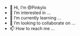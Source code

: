 - 👋 Hi, I’m @Pinkylo
- 👀 I’m interested in ...
- 🌱 I’m currently learning ...
- 💞️ I’m looking to collaborate on ...
- 📫 How to reach me ...

<!---
Pinkylo/Pinkylo is a ✨ special ✨ repository because its `README.md` (this file) appears on your GitHub profile.
You can click the Preview link to take a look at your changes.
--->

